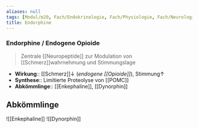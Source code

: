 ```yaml
---
aliases: null
tags: [Modul/m20, Fach/Endokrinologie, Fach/Physiologie, Fach/Neurologie]
title: Endorphine
---
```

### Endorphine / Endogene Opioide
> Zentrale [[Neuropeptide]] zur Modulation von [[Schmerz]]wahrnehmung und Stimmungslage
- **Wirkung**:: [[Schmerz]]↓ (*endogene [[Opioide]]*), Stimmung↑ 
- **Synthese**:: Limitierte Proteolyse von [[POMC]]
- **Abkömmlinge**:: [[Enkephaline]], [[Dynorphin]]

## Abkömmlinge
![[Enkephaline]]
![[Dynorphin]]